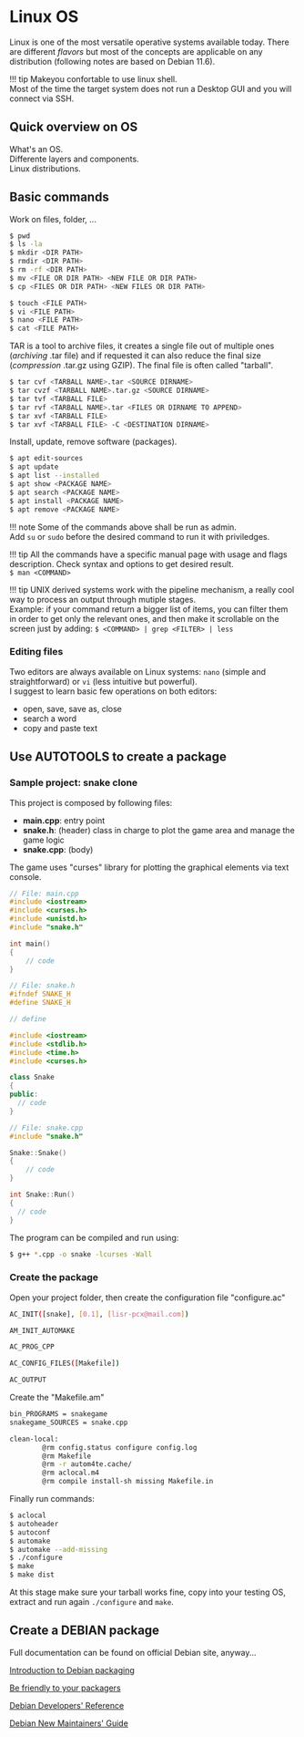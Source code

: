 # Linux OS

Linux is one of the most versatile operative systems available today. There are different *flavors* but most of the concepts are applicable on any distribution (following notes are based on Debian 11.6).

!!! tip
    Makeyou confortable to use linux shell.  
    Most of the time the target system does not run a Desktop GUI and you will connect via SSH.

## Quick overview on OS

What's an OS.  
Differente layers and components.  
Linux distributions.

## Basic commands

Work on files, folder, ...

```bash
$ pwd
$ ls -la
$ mkdir <DIR PATH>
$ rmdir <DIR PATH>
$ rm -rf <DIR PATH>
$ mv <FILE OR DIR PATH> <NEW FILE OR DIR PATH> 
$ cp <FILES OR DIR PATH> <NEW FILES OR DIR PATH> 

$ touch <FILE PATH>
$ vi <FILE PATH>
$ nano <FILE PATH>
$ cat <FILE PATH>
```

TAR is a tool to archive files, it creates a single file out of multiple ones (*archiving* .tar file) and if requested it can also reduce the final size (*compression* .tar.gz using GZIP). The final file is often called "tarball".

```bash
$ tar cvf <TARBALL NAME>.tar <SOURCE DIRNAME>
$ tar cvzf <TARBALL NAME>.tar.gz <SOURCE DIRNAME>
$ tar tvf <TARBALL FILE>
$ tar rvf <TARBALL NAME>.tar <FILES OR DIRNAME TO APPEND>
$ tar xvf <TARBALL FILE>
$ tar xvf <TARBALL FILE> -C <DESTINATION DIRNAME>
```

Install, update, remove software (packages).

```bash
$ apt edit-sources
$ apt update
$ apt list --installed
$ apt show <PACKAGE NAME>
$ apt search <PACKAGE NAME>
$ apt install <PACKAGE NAME>
$ apt remove <PACKAGE NAME>
```

!!! note
    Some of the commands above shall be run as admin.  
    Add `su` or `sudo` before the desired command to run it with priviledges.

!!! tip
    All the commands have a specific manual page with usage and flags description.
    Check syntax and options to get desired result.    
    `$ man <COMMAND>`

!!! tip
    UNIX derived systems work with the pipeline mechanism, a really cool way to process an output through mutiple stages.  
    Example: if your command return a bigger list of items, you can filter them in order to get only the relevant ones, and then make it scrollable on the screen just by adding:
    `$ <COMMAND> | grep <FILTER> | less`

### Editing files

Two editors are always available on Linux systems: `nano` (simple and straightforward) or `vi` (less intuitive but powerful).  
I suggest to learn basic few operations on both editors:

* open, save, save as, close
* search a word
* copy and paste text

## Use AUTOTOOLS to create a package

### Sample project: snake clone

This project is composed by following files:

* **main.cpp**: entry point
* **snake.h**: (header) class in charge to plot the game area and manage the game logic
* **snake.cpp**: (body)

The game uses "curses" library for plotting the graphical elements via text console.

```cpp
// File: main.cpp
#include <iostream>
#include <curses.h>
#include <unistd.h>
#include "snake.h"

int main()
{    
    // code
}
```

```cpp
// File: snake.h
#ifndef SNAKE_H
#define SNAKE_H

// define

#include <iostream>
#include <stdlib.h>
#include <time.h>
#include <curses.h>

class Snake
{
public:
  // code
}
```

```cpp
// File: snake.cpp
#include "snake.h"

Snake::Snake()
{
	// code
}

int Snake::Run()
{
  // code
}
```

The program can be compiled and run using:

```bash
$ g++ *.cpp -o snake -lcurses -Wall
```

### Create the package

Open your project folder, then create the configuration file "configure.ac"

```bash
AC_INIT([snake], [0.1], [lisr-pcx@mail.com])

AM_INIT_AUTOMAKE

AC_PROG_CPP

AC_CONFIG_FILES([Makefile])

AC_OUTPUT
```

Create the "Makefile.am"

```bash
bin_PROGRAMS = snakegame
snakegame_SOURCES = snake.cpp

clean-local:
        @rm config.status configure config.log
        @rm Makefile
        @rm -r autom4te.cache/
        @rm aclocal.m4
        @rm compile install-sh missing Makefile.in
```

Finally run commands:

```bash
$ aclocal
$ autoheader
$ autoconf
$ automake
$ automake --add-missing
$ ./configure
$ make
$ make dist
```

At this stage make sure your tarball works fine, copy into your testing OS, extract and run again `./configure` and `make`.

## Create a DEBIAN package

Full documentation can be found on official Debian site, anyway...

[Introduction to Debian packaging](https://wiki.debian.org/Packaging/Intro)

[Be friendly to your packagers](https://wiki.debian.org/SoftwarePackaging)

[Debian Developers' Reference](https://www.debian.org/doc/manuals/developers-reference/)

[Debian New Maintainers' Guide](https://www.debian.org/doc/manuals/maint-guide/)